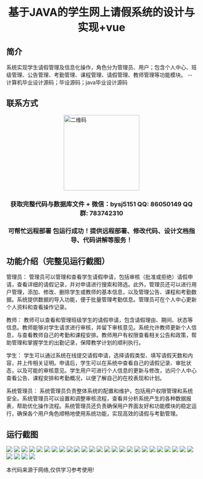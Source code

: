 <p><h1 align="center">基于JAVA的学生网上请假系统的设计与实现+vue</h1></p>

## 简介
系统实现学生请假管理及信息化操作，角色分为管理员、用户；包含个人中心、班级管理、公告管理、考勤管理、课程管理、请假管理、教师管理等功能模块。    --计算机毕业设计源码；毕设源码；java毕业设计源码


## 联系方式
<img src="https://bs-1329754181.cos.ap-shanghai.myqcloud.com/wx.jpg" alt="二维码" style="display: block; margin: 0 auto;" width="200px">
<p><h3 align="center">获取完整代码与数据库文件 + 微信：bysj5151 QQ: 86050149 QQ群: 783742310</h3></p>
<p><h3 align="center">可帮忙远程部署 包运行成功！提供远程部署、修改代码、设计文档指导、代码讲解等服务！</h3></p>

## 功能介绍（完整见运行截图）
管理员： 管理员可以管理和查看学生请假申请，包括审核（批准或拒绝）请假申请，查看详细的请假记录，并对申请进行搜索和筛选。此外，管理员还可以进行用户管理，添加、修改、删除学生或教师的基本信息，以及管理公告、课程和考勤数据。系统提供数据的导入功能，便于批量管理考勤信息。管理员可在个人中心更新个人资料和查看操作记录。

教师： 教师可以查看和管理班级学生的请假申请，包含请假理由、期间、状态等信息。教师能够对学生请求进行审核，并留下审核意见。系统允许教师更新个人信息，与查看教师自己的考勤和课程安排。教师用户有权限查看相关公告和政策，帮助管理和掌握学生的出勤记录，保障教学计划的顺利执行。

学生： 学生可以通过系统在线提交请假申请，选择请假类型、填写请假天数和内容，并上传相关证明。申请后，学生可以在系统中查看自己的请假记录、审批状态，以及可能的审核意见。学生用户可进行个人信息的更新与修改，访问个人中心查看公告、课程安排和考勤概况，以便了解自己的在校表现和计划。

系统管理员： 系统管理员负责整体系统的配置和维护，包括用户权限管理和系统安全。系统管理员可以设置和调整审核流程，查看并分析系统产生的各种数据报表，帮助优化操作流程。系统管理员还负责确保用户界面友好和功能模块的稳定运行，确保各个用户角色顺畅地使用系统功能，实现高效的请假与考勤管理。


## 运行截图
![](https://bs-1329754181.cos.ap-shanghai.myqcloud.com/ssm/StudentOnlineLeaveSystem/img/001.jpg)
![](https://bs-1329754181.cos.ap-shanghai.myqcloud.com/ssm/StudentOnlineLeaveSystem/img/002.jpg)
![](https://bs-1329754181.cos.ap-shanghai.myqcloud.com/ssm/StudentOnlineLeaveSystem/img/003.jpg)
![](https://bs-1329754181.cos.ap-shanghai.myqcloud.com/ssm/StudentOnlineLeaveSystem/img/004.jpg)
![](https://bs-1329754181.cos.ap-shanghai.myqcloud.com/ssm/StudentOnlineLeaveSystem/img/005.jpg)
![](https://bs-1329754181.cos.ap-shanghai.myqcloud.com/ssm/StudentOnlineLeaveSystem/img/006.jpg)
![](https://bs-1329754181.cos.ap-shanghai.myqcloud.com/ssm/StudentOnlineLeaveSystem/img/007.jpg)
![](https://bs-1329754181.cos.ap-shanghai.myqcloud.com/ssm/StudentOnlineLeaveSystem/img/008.jpg)
![](https://bs-1329754181.cos.ap-shanghai.myqcloud.com/ssm/StudentOnlineLeaveSystem/img/009.jpg)
![](https://bs-1329754181.cos.ap-shanghai.myqcloud.com/ssm/StudentOnlineLeaveSystem/img/010.jpg)
![](https://bs-1329754181.cos.ap-shanghai.myqcloud.com/ssm/StudentOnlineLeaveSystem/img/011.jpg)
![](https://bs-1329754181.cos.ap-shanghai.myqcloud.com/ssm/StudentOnlineLeaveSystem/img/012.jpg)
![](https://bs-1329754181.cos.ap-shanghai.myqcloud.com/ssm/StudentOnlineLeaveSystem/img/013.jpg)
![](https://bs-1329754181.cos.ap-shanghai.myqcloud.com/ssm/StudentOnlineLeaveSystem/img/014.jpg)
![](https://bs-1329754181.cos.ap-shanghai.myqcloud.com/ssm/StudentOnlineLeaveSystem/img/015.jpg)
![](https://bs-1329754181.cos.ap-shanghai.myqcloud.com/ssm/StudentOnlineLeaveSystem/img/016.jpg)
![](https://bs-1329754181.cos.ap-shanghai.myqcloud.com/ssm/StudentOnlineLeaveSystem/img/017.jpg)
![](https://bs-1329754181.cos.ap-shanghai.myqcloud.com/ssm/StudentOnlineLeaveSystem/img/018.jpg)
![](https://bs-1329754181.cos.ap-shanghai.myqcloud.com/ssm/StudentOnlineLeaveSystem/img/019.jpg)
![](https://bs-1329754181.cos.ap-shanghai.myqcloud.com/ssm/StudentOnlineLeaveSystem/img/020.jpg)
![](https://bs-1329754181.cos.ap-shanghai.myqcloud.com/ssm/StudentOnlineLeaveSystem/img/021.jpg)
![](https://bs-1329754181.cos.ap-shanghai.myqcloud.com/ssm/StudentOnlineLeaveSystem/img/022.jpg)
![](https://bs-1329754181.cos.ap-shanghai.myqcloud.com/ssm/StudentOnlineLeaveSystem/img/023.jpg)
![](https://bs-1329754181.cos.ap-shanghai.myqcloud.com/ssm/StudentOnlineLeaveSystem/img/024.jpg)
![](https://bs-1329754181.cos.ap-shanghai.myqcloud.com/ssm/StudentOnlineLeaveSystem/img/025.jpg)
![](https://bs-1329754181.cos.ap-shanghai.myqcloud.com/ssm/StudentOnlineLeaveSystem/img/026.jpg)
![](https://bs-1329754181.cos.ap-shanghai.myqcloud.com/ssm/StudentOnlineLeaveSystem/img/027.jpg)
![](https://bs-1329754181.cos.ap-shanghai.myqcloud.com/ssm/StudentOnlineLeaveSystem/img/028.jpg)
![](https://bs-1329754181.cos.ap-shanghai.myqcloud.com/ssm/StudentOnlineLeaveSystem/img/029.jpg)

<p>本代码来源于网络,仅供学习参考使用!</p>
